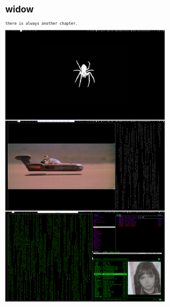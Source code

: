 # widow

```
there is always another chapter. 
```
![widow](https://github.com/seraphgrid/widow/blob/main/widow.png) 
![widow1](https://github.com/seraphgrid/widow/blob/main/widow1.png)
![widow3](https://github.com/seraphgrid/widow/blob/65c6c1a6f062966b912690cb431ff625f58a2d89/widow3.png)


